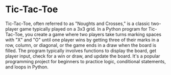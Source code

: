 # Tic-Tac-Toe
Tic-Tac-Toe, often referred to as "Noughts and Crosses," is a classic two-player game typically played on a 3x3 grid. In a Python program for Tic-Tac-Toe, you create a game where two players take turns marking spaces with "X" and "O" until one player wins by getting three of their marks in a row, column, or diagonal, or the game ends in a draw when the board is filled.
The program typically involves functions to display the board, get player input, check for a win or draw, and update the board. It's a popular programming project for beginners to practice logic, conditional statements, and loops in Python.
